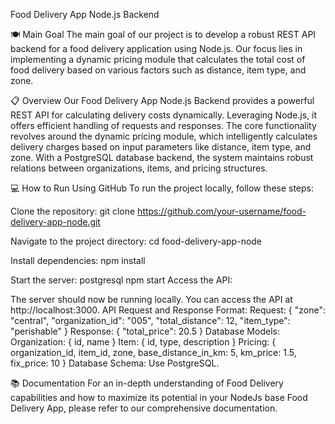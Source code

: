 Food Delivery App Node.js Backend

🍽️ Main Goal
The main goal of our project is to develop a robust REST API backend for a food delivery application using Node.js. Our focus lies in implementing a dynamic pricing module that calculates the total cost of food delivery based on various factors such as distance, item type, and zone.

📋 Overview
Our Food Delivery App Node.js Backend provides a powerful REST API for calculating delivery costs dynamically. Leveraging Node.js, it offers efficient handling of requests and responses. The core functionality revolves around the dynamic pricing module, which intelligently calculates delivery charges based on input parameters like distance, item type, and zone. With a PostgreSQL database backend, the system maintains robust relations between organizations, items, and pricing structures.

💻 How to Run Using GitHub
To run the project locally, follow these steps:

Clone the repository:
git clone https://github.com/your-username/food-delivery-app-node.git

Navigate to the project directory:
cd food-delivery-app-node

Install dependencies:
npm install

Start the server:
postgresql
npm start
Access the API:

The server should now be running locally. You can access the API at http://localhost:3000.
API Request and Response Format:
Request:
{
  "zone": "central",
  "organization_id": "005",
  "total_distance": 12,
  "item_type": "perishable"
}
Response:
{
  "total_price": 20.5
}
Database Models:
Organization:
{ 
    id, 
    name 
}
Item:
{ 
    id, 
    type, 
    description 
}
Pricing:
{ 
    organization_id, 
    item_id, 
    zone, 
    base_distance_in_km: 5, 
    km_price: 1.5, 
    fix_price: 10 
}
Database Schema:
Use PostgreSQL.

📚 Documentation
For an in-depth understanding of Food Delivery capabilities and how to maximize its potential in your NodeJs base Food Delivery App, please refer to our comprehensive documentation.